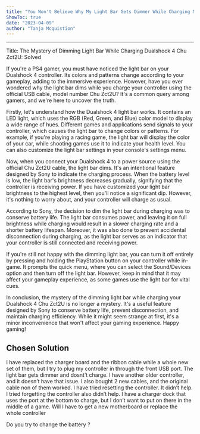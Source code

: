 ```yaml
---
title: "You Won't Believe Why My Light Bar Gets Dimmer While Charging My Dualshock 4 Chu Zct2U!"
ShowToc: true 
date: "2023-04-09"
author: "Tanja Mcquistion"
---
```

*****
Title: The Mystery of Dimming Light Bar While Charging Dualshock 4 Chu Zct2U: Solved

If you're a PS4 gamer, you must have noticed the light bar on your Dualshock 4 controller. Its colors and patterns change according to your gameplay, adding to the immersive experience. However, have you ever wondered why the light bar dims while you charge your controller using the official USB cable, model number Chu Zct2U? It's a common query among gamers, and we're here to uncover the truth.

Firstly, let's understand how the Dualshock 4 light bar works. It contains an LED light, which uses the RGB (Red, Green, and Blue) color model to display a wide range of hues. Different games and applications send signals to your controller, which causes the light bar to change colors or patterns. For example, if you're playing a racing game, the light bar will display the color of your car, while shooting games use it to indicate your health level. You can also customize the light bar settings in your console's settings menu.

Now, when you connect your Dualshock 4 to a power source using the official Chu Zct2U cable, the light bar dims. It's an intentional feature designed by Sony to indicate the charging process. When the battery level is low, the light bar's brightness decreases gradually, signifying that the controller is receiving power. If you have customized your light bar brightness to the highest level, then you'll notice a significant dip. However, it's nothing to worry about, and your controller will charge as usual.

According to Sony, the decision to dim the light bar during charging was to conserve battery life. The light bar consumes power, and leaving it on full brightness while charging would result in a slower charging rate and a shorter battery lifespan. Moreover, it was also done to prevent accidental disconnection during charging, as the light bar serves as an indicator that your controller is still connected and receiving power.

If you're still not happy with the dimming light bar, you can turn it off entirely by pressing and holding the PlayStation button on your controller while in-game. It prompts the quick menu, where you can select the Sound/Devices option and then turn off the light bar. However, keep in mind that it may affect your gameplay experience, as some games use the light bar for vital cues.

In conclusion, the mystery of the dimming light bar while charging your Dualshock 4 Chu Zct2U is no longer a mystery. It's a useful feature designed by Sony to conserve battery life, prevent disconnection, and maintain charging efficiency. While it might seem strange at first, it's a minor inconvenience that won't affect your gaming experience. Happy gaming!


## Chosen Solution
 I have replaced the charger board and the ribbon cable while a whole new set of them, but I try to plug my controller in through the front USB port. The light bar gets dimmer and dosnt’t charge. I have another older controller, and it doesn’t have that issue. I also bought 2 new cables, and the original cable non of them worked. I have tried resetting the controller. It didn’t help. I tried forgetting the controller also didn’t help. I have a charger dock that uses the port at the bottom to charge, but I don’t want to put on there in the middle of a game.  Will I have to get a new motherboard or replace the whole controller

 Do you try to change the battery ?




